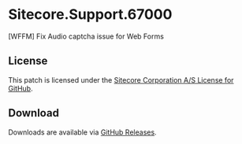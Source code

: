 # Sitecore.Support.67000
[WFFM] Fix Audio captcha issue for Web Forms

## License  
This patch is licensed under the [Sitecore Corporation A/S License for GitHub](https://github.com/sitecoresupport/Sitecore.Support.67000/blob/master/LICENSE).  

## Download  
Downloads are available via [GitHub Releases](https://github.com/sitecoresupport/Sitecore.Support.67000/releases).  
